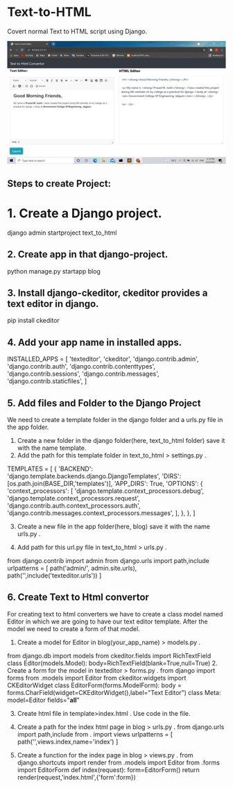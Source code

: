 # Text-to-HTML
Covert normal Text to HTML script using Django.

![alt text](https://github.com/New-Byte/flutter/blob/master/text2html.png?raw=true)

## Steps to create Project:
# 1. Create a Django project.
django admin startproject text_to_html
## 2. Create app in that django-project.
python manage.py startapp blog
## 3. Install django-ckeditor, ckeditor provides a text editor in django.
pip install ckeditor
## 4. Add your app name in installed apps.
INSTALLED_APPS = [
    'texteditor',
    'ckeditor',
    'django.contrib.admin',
    'django.contrib.auth',
    'django.contrib.contenttypes',
    'django.contrib.sessions',
    'django.contrib.messages',
    'django.contrib.staticfiles',
]
## 5. Add files and Folder to the Django Project
We need to create a template folder in the django folder and a urls.py file in the app folder.

1. Create a new folder in the django folder(here, text_to_html folder) save it with the name template.
2. Add the path for this template folder in text_to_html > settings.py .

TEMPLATES = [
    {
        'BACKEND': 'django.template.backends.django.DjangoTemplates',
        'DIRS': [os.path.join(BASE_DIR,'templates')],
        'APP_DIRS': True,
        'OPTIONS': {
            'context_processors': [
                'django.template.context_processors.debug',
                'django.template.context_processors.request',
                'django.contrib.auth.context_processors.auth',
                'django.contrib.messages.context_processors.messages',
            ],
        },
    },
]

3. Create a new file in the app folder(here, blog) save it with the name urls.py .

4. Add path for this url.py file in text_to_html > urls.py .

from django.contrib import admin
from django.urls import path,include
urlpatterns = [
    path('admin/', admin.site.urls),
    path('',include('texteditor.urls'))
]

## 6.  Create Text to Html convertor
For creating text to html converters we have to create a class model named Editor in which we are going to have our text editor template. After the model we need to create a form of that model.
1. Create a model for Editor in blog(your_app_name) > models.py .

from django.db import models
from ckeditor.fields import RichTextField
class Editor(models.Model):
    body=RichTextField(blank=True,null=True)
2. Create a form for the model in texteditor > forms.py .
from django import forms
from .models import Editor
from ckeditor.widgets import CKEditorWidget
class EditorForm(forms.ModelForm):
    body = forms.CharField(widget=CKEditorWidget(),label="Text Editor")
    class Meta:
        model=Editor
        fields="__all__"

3. Create html file in template>index.html .
Use code in the file.

4. Create a path for the index html page in blog > urls.py .
from django.urls import path,include
from . import views
urlpatterns = [
    path('',views.index,name='index')
]

5. Create a function for the index page in blog > views.py .
from django.shortcuts import render
from .models import Editor
from .forms import EditorForm
def index(request):
    form=EditorForm()
    return render(request,'index.html',{'form':form})
